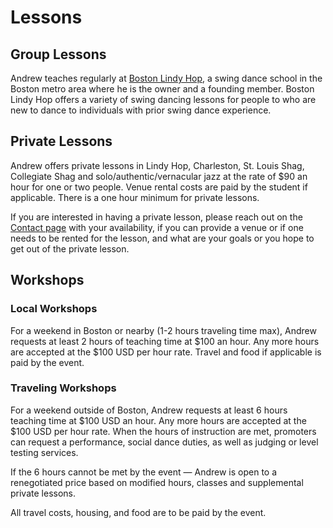 # Lessons

## Group Lessons

Andrew teaches regularly at [Boston Lindy Hop](https://bostonlindyhop.com), a swing dance school in the Boston metro area where he is the owner and a founding member. Boston Lindy Hop offers a variety of swing dancing lessons for people to who are new to dance to individuals with prior swing dance experience.

## Private Lessons

Andrew offers private lessons in Lindy Hop, Charleston, St. Louis Shag, Collegiate Shag and solo/authentic/vernacular jazz at the rate of $90 an hour for one or two people. Venue rental costs are paid by the student if applicable. There is a one hour minimum for private lessons.

If you are interested in having a private lesson, please reach out on the [Contact page](https://www.andrewselzer.com/contact.html) with your availability, if you can provide a venue or if one needs to be rented for the lesson, and what are your goals or you hope to get out of the private lesson.

## Workshops

### Local Workshops

For a weekend in Boston or nearby (1-2 hours traveling time max), Andrew requests at least 2 hours of teaching time at $100 an hour. Any more hours are accepted at the $100 USD per hour rate. Travel and food if applicable is paid by the event.

### Traveling Workshops

For a weekend outside of Boston, Andrew requests at least 6 hours teaching time at $100 USD an hour. Any more hours are accepted at the $100 USD per hour rate. When the hours of instruction are met, promoters can request a performance, social dance duties, as well as judging or level testing services.

If the 6 hours cannot be met by the event — Andrew is open to a renegotiated price based on modified hours, classes and supplemental private lessons.

All travel costs, housing, and food are to be paid by the event.
